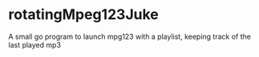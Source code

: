 rotatingMpeg123Juke
===================

A small go program to launch mpg123 with a playlist, keeping track of the last played mp3

